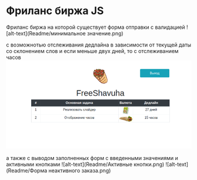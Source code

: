 # Фриланс биржа JS

Фриланс биржа на которой существует форма отправки с валидацией
![alt-text](Readme/минимальное значение.png)

с возможнотью отслеживания дедлайна в зависимости от текущей даты со склонением слов
и если меньше двух дней, то с отслеживанием часов
![alt-text](Readme/Дедлайн.png)

а также с выводом заполненных форм с введенными значениями и активными кнопками
![alt-text](Readme/Активные кнопки.png)
![alt-text](Readme/Форма неактивного заказа.png)